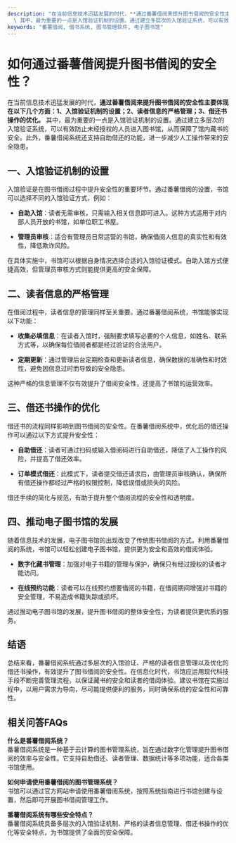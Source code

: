 ```yaml
---
description: "在当前信息技术迅猛发展的时代，**通过番薯借阅来提升图书借阅的安全性主要体现在以下几个方面：1、入馆验证机制的设置；2、读者信息的严格管理；3、借还书操作的优化。**\
  \ 其中，最为重要的一点是入馆验证机制的设置。通过建立多层次的入馆验证系统，可以有效防止未经授权的人员进入图书馆，从而保障了馆内藏书的安全。此外，番薯借阅系统还支持自助借还的功能，进一步减少人工操作带来的安全隐患。"
keywords: "番薯借阅, 借书系统, 图书管理软件, 电子图书馆"
---
```

# 如何通过番薯借阅提升图书借阅的安全性？

在当前信息技术迅猛发展的时代，**通过番薯借阅来提升图书借阅的安全性主要体现在以下几个方面：1、入馆验证机制的设置；2、读者信息的严格管理；3、借还书操作的优化。** 其中，最为重要的一点是入馆验证机制的设置。通过建立多层次的入馆验证系统，可以有效防止未经授权的人员进入图书馆，从而保障了馆内藏书的安全。此外，番薯借阅系统还支持自助借还的功能，进一步减少人工操作带来的安全隐患。

## **一、入馆验证机制的设置**

入馆验证是在图书借阅过程中提升安全性的重要环节。通过番薯借阅的设置，书馆可以选择不同的入馆验证方式，例如：

- **自助入馆**：读者无需审核，只需输入相关信息即可进入。这种方式适用于对内部人员开放的书馆，如单位职工书屋。
  
- **管理员审核**：适合有管理员日常运营的书馆，确保借阅人信息的真实性和有效性，降低欺诈风险。

在具体实施中，书馆可以根据自身情况选择合适的入馆验证模式。自助入馆方式便捷高效，但管理员审核方式则能提供更高的安全保障。

## **二、读者信息的严格管理**

在借阅过程中，读者信息的管理同样至关重要。通过番薯借阅系统，书馆能够实现以下功能：

- **收集必填信息**：在读者入馆时，强制要求填写必要的个人信息，如姓名、联系方式等，以确保每位借阅者都是经过验证的合法用户。
  
- **定期更新**：通过管理后台定期检查和更新读者信息，确保数据的准确性和时效性，避免因信息过时而导致的安全隐患。

这种严格的信息管理不仅有效提升了借阅安全性，还提高了书馆的运营效率。

## **三、借还书操作的优化**

借还书的流程同样影响到图书借阅的安全性。在番薯借阅系统中，优化后的借还操作可以通过以下方式提升安全性：

- **自助借还**：读者可通过扫码或输入借阅码进行自助借还，降低了人工操作的风险，并提高了借还效率。
  
- **订单模式借还**：此模式下，读者提交借还请求后，由管理员审核确认，确保所有借还操作都经过严格的权限控制，降低误借或损失的风险。

借还手续的简化与规范，有助于提升整个借阅流程的安全性和透明度。

## **四、推动电子图书馆的发展**

随着信息技术的发展，电子图书馆的出现改变了传统图书借阅的方式。利用番薯借阅的系统，书馆可以轻松创建电子图书馆，提供更为安全和高效的借阅体验。

- **数字化藏书管理**：加强对电子书籍的管理与保护，确保只有经过授权的读者才能访问。
  
- **在线预约功能**：读者可以在线预约想要借阅的书籍，在借阅期间增强对书籍的安全管理，不易造成书籍失踪或损坏。

通过推动电子图书馆的发展，提升图书借阅的整体安全性，为读者提供更优质的服务。

## **结语**

总结来看，番薯借阅系统通过多层次的入馆验证、严格的读者信息管理以及优化的借还书操作，有效提升了图书借阅的安全性。在信息化时代，书馆应运用现代科技手段不断完善管理流程，以保证藏书的安全和读者的借阅体验。建议书馆在实施过程中，以用户需求为导向，尽可能提供便利的服务，同时确保系统的安全性和可靠性。

## 相关问答FAQs

**什么是番薯借阅系统？**  
番薯借阅系统是一种基于云计算的图书管理系统，旨在通过数字化管理提升图书借阅的效率与安全性。它支持自助借还、读者管理、数据统计等多项功能，适合各类书馆使用。

**如何申请使用番薯借阅的图书管理系统？**  
书馆可以通过官方网站申请使用番薯借阅系统，按照系统指南进行书馆创建与设置，然后即可开展图书借阅管理工作。

**番薯借阅系统有哪些安全特点？**  
番薯借阅系统具备多层次的入馆验证机制、严格的读者信息管理、借还书操作的优化等安全特点，为书馆提供了全面的安全保障。

